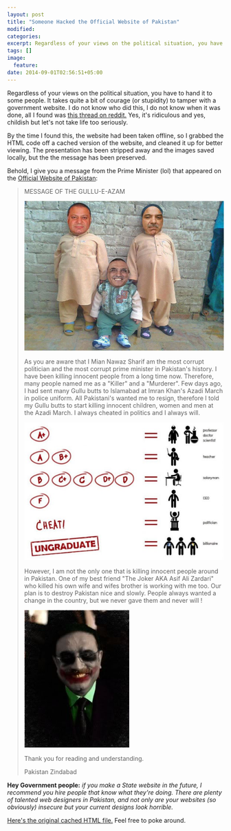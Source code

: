 ```yaml
---
layout: post
title: "Someone Hacked the Official Website of Pakistan"
modified:
categories: 
excerpt: Regardless of your views on the political situation, you have to hand it to some people. It takes quite a bit of courage (or stupidity) to tamper with a government website.
tags: []
image:
  feature:
date: 2014-09-01T02:56:51+05:00
---
```


Regardless of your views on the political situation, you have to hand it to some people. It takes quite a bit of courage (or stupidity) to tamper with a government website. I do not know who did this, I do not know when it was done, all I found was [this thread on reddit.](http://www.reddit.com/r/pakistan/comments/2f3fry/) Yes, it's ridiculous and yes, childish but let's not take life too seriously.

By the time I found this, the website had been taken offline, so I grabbed the HTML code off a cached version of the website, and cleaned it up for better viewing. The presentation has been stripped away and the images saved locally, but the the message has been preserved.

Behold, I give you a message from the Prime Minister (lol) that appeared on the [Official Website of Pakistan](http://pakistan.gov.pk):

>MESSAGE OF THE GULLU-E-AZAM
>
>![Photoshopped image of Nawaz Sharif, Shahbaz Sharif, and Asif Ali Zardari. Zardari as a baby](/media/2014-09-01-someone-hacked-the-official-website-of-pakistan/2ltsr40.jpg)
>
>As you are aware that I Mian Nawaz Sharif am the most corrupt politician and
>the most corrupt prime minister in Pakistan's history. I have been killing
>innocent people from a long time now. Therefore, many people named me as a "Killer" and
>a "Murderer". Few days ago, I had sent many Gullu butts to
>Islamabad at Imran Khan's Azadi March in police uniform. All Pakistani's
>wanted me to resign, therefore I told my Gullu butts to start killing innocent
>children, women and men at the Azadi March. I always cheated in politics
>and I always will.
>
>![Illustration of distribution of income compared to education grades achieved](/media/2014-09-01-someone-hacked-the-official-website-of-pakistan/21j7woy.jpg)
>
>However, I am not the only one that is killing innocent people around in
>Pakistan. One of my best friend "The Joker AKA Asif Ali Zardari" who killed his
>own wife and wifes brother is working with me too. Our plan is to destroy
>Pakistan nice and slowly. People always wanted a change in the country, but
>we never gave them and never will !
>
>![Asif Ali Zardari dressed as the Joker from Batman](/media/2014-09-01-someone-hacked-the-official-website-of-pakistan/flki11.jpg)
>
>Thank you for reading and understanding.
>
>Pakistan Zindabad

**Hey Government people:** *if you make a State website in the future, I recommend you hire people that know what they're doing. There are plenty of talented web designers in Pakistan, and not only are your websites (so obviously) insecure but your current designs look horrible.*

[Here's the original cached HTML file.](/media/2014-09-01-someone-hacked-the-official-website-of-pakistan/pakistan.gov.pk.31.8.2014.txt) Feel free to poke around.